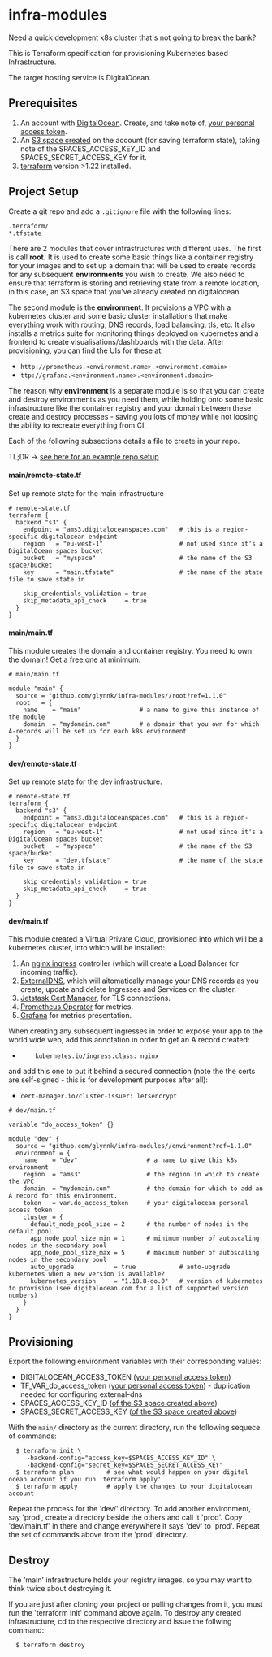 # infra-modules
Need a quick development k8s cluster that's not going to break the bank?

This is Terraform specification for provisioning Kubernetes based Infrastructure.

The target hosting service is DigitalOcean.

## Prerequisites
  1. An account with [DigitalOcean](https://www.digitalocean.com). Create, and take note of, [your personal access token](https://cloud.digitalocean.com/account/api/tokens).
  2. An [S3 space created](https://cloud.digitalocean.com/spaces) on the account (for saving terraform state), taking
     note of the SPACES\_ACCESS\_KEY\_ID and SPACES\_SECRET\_ACCESS\_KEY for it.
  3. [terraform](https://releases.hashicorp.com/terraform/) version >1.22 installed.

## Project Setup
Create a git repo and add a `.gitignore` file with the following lines:
```
.terraform/
*.tfstate
```

There are 2 modules that cover infrastructures with different uses. The first is call **root.**
It is used to create some basic things like a container registry for your images and to
set up a domain that will be used to create records for any subsequent **environments** you
wish to create. We also need to ensure that terraform is storing and retrieving state from
a remote location, in this case, an S3 space that you've already created on digitalocean.

The second module is the **environment**. It provisions a VPC with a kubernetes cluster and
some basic cluster installations that make everything work with routing, DNS records, load
balancing. tls, etc. It also installs a metrics suite for monitoring things deployed on kubernetes
and a frontend to create visualisations/dashboards with the data. After provisioning, you can
find the UIs for these at:
  - `http://prometheus.<environment.name>.<environment.domain>`
  - `ttp://grafana.<environment.name>.<environment.domain>`

The reason why **environment** is a separate module is so that you can create and destroy
environments as you need them, while holding onto some basic infrastructure like
the container registry and your domain between these create and destroy processes - saving
you lots of money while not loosing the ability to recreate everything from CI.

Each of the following subsections details a file to create in your repo.

TL;DR -> [see here for an example repo setup](https://github.com/glynnk/infra)

#### main/remote-state.tf
Set up remote state for the main infrastructure
```
# remote-state.tf
terraform {
  backend "s3" {
    endpoint = "ams3.digitaloceanspaces.com"   # this is a region-specific digitalocean endpoint
    region   = "eu-west-1"                     # not used since it's a DigitalOcean spaces bucket
    bucket   = "myspace"                       # the name of the S3 space/bucket
    key      = "main.tfstate"                  # the name of the state file to save state in

    skip_credentials_validation = true
    skip_metadata_api_check     = true
  }
}
```

#### main/main.tf
This module creates the domain and container registry.
You need to own the domain! [Get a free one](https://www.freenom.com/en/index.html?lang=en) at minimum.
```
# main/main.tf

module "main" {
  source = "github.com/glynnk/infra-modules//root?ref=1.1.0"
  root   = {
    name    = "main"                # a name to give this instance of the module
    domain  = "mydomain.com"        # a domain that you own for which A-records will be set up for each k8s environment
  }
}
```


#### dev/remote-state.tf
Set up remote state for the dev infrastructure.
```
# remote-state.tf
terraform {
  backend "s3" {
    endpoint = "ams3.digitaloceanspaces.com"   # this is a region-specific digitalocean endpoint
    region   = "eu-west-1"                     # not used since it's a DigitalOcean spaces bucket
    bucket   = "myspace"                       # the name of the S3 space/bucket
    key      = "dev.tfstate"                   # the name of the state file to save state in

    skip_credentials_validation = true
    skip_metadata_api_check     = true
  }
}
```

#### dev/main.tf
This module created a Virtual Private Cloud, provisioned into which will be a
kubernetes cluster, into which will be installed:
  1. An [nginx ingress](https://github.com/kubernetes/ingress-nginx) controller (which will create a Load Balancer for incoming traffic).
  2. [ExternalDNS](https://github.com/kubernetes-sigs/external-dns), which will aitomatically manage your DNS records as you create, update and delete Ingresses and Services on the cluster.
  3. [Jetstask Cert Manager](https://github.com/jetstack/cert-manager), for TLS connections.
  4. [Prometheus Operator](https://github.com/prometheus-operator/prometheus-operator) for metrics.
  5. [Grafana](https://grafana.com) for metrics presentation.

When creating any subsequent ingresses in order to expose your app to the world wide web, add this annotation
in order to get an A record created:
  - `    kubernetes.io/ingress.class: nginx`

and add this one to put it behind a secured connection (note the the certs are self-signed - this is for development purposes after all):
  - `cert-manager.io/cluster-issuer: letsencrypt`

```
# dev/main.tf

variable "do_access_token" {}

module "dev" {
  source = "github.com/glynnk/infra-modules//environment?ref=1.1.0"
  environment = {
    name    = "dev"                   # a name to give this k8s environment
    region  = "ams3"                  # the region in which to create the VPC
    domain  = "mydomain.com"          # the domain for which to add an A record for this environment.
    token   = var.do_access_token     # your digitalocean personal access token
    cluster = {
      default_node_pool_size = 2      # the number of nodes in the default pool
      app_node_pool_size_min = 1      # minimum number of autoscaling nodes in the secondary pool
      app_node_pool_size_max = 5      # maximum number of autoscaling nodes in the secondary pool
      auto_upgrade           = true            # auto-upgrade kubernetes when a new version is available?
      kubernetes_version     = "1.18.8-do.0"   # version of kubernetes to provision (see digitalocean.com for a list of supported version numbers)
    }
  }
}

```

## Provisioning
Export the following environment variables with their corresponding values:
  - DIGITALOCEAN\_ACCESS\_TOKEN ([your personal access token](https://cloud.digitalocean.com/account/api/tokens))
  - TF\_VAR\_do\_access\_token  ([your personal access token](https://cloud.digitalocean.com/account/api/tokens)) - duplication needed for configuring external-dns
  - SPACES\_ACCESS\_KEY\_ID     ([of the S3 space created above](https://cloud.digitalocean.com/spaces))
  - SPACES\_SECRET\_ACCESS\_KEY ([of the S3 space created above](https://cloud.digitalocean.com/spaces))

With the `main/` directory as the current directory, run the following sequece of commands:
```
  $ terraform init \
     -backend-config="access_key=$SPACES_ACCESS_KEY_ID" \
     -backend-config="secret_key=$SPACES_SECRET_ACCESS_KEY"
  $ terraform plan         # see what would happen on your digital ocean account if you run 'terraform apply'
  $ terraform apply        # apply the changes to your digitalocean account
```

Repeat the process for the 'dev/' directory. To add another environment, say 'prod', create a directory
beside the others and call it 'prod'. Copy 'dev/main.tf' in there and change everywhere it says 'dev' to
'prod'. Repeat the set of commands above from the 'prod' directory.

## Destroy
The 'main' infrastructure holds your registry images, so you may want to think twice about destroying it.

If you are just after cloning your project or pulling changes from it, you must run the 'terraform init'
command above again. To destroy any created infrastructure, cd to the respective directory and issue the
follwing command:
```
  $ terraform destroy
```

